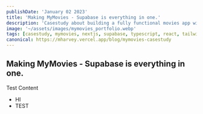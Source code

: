 ```yaml
---
publishDate: 'January 02 2023'
title: 'Making MyMovies - Supabase is everything in one.'
description: 'Casestudy about building a fully functional movies app with Typescript, Nextjs and Supabase.'
image: '~/assets/images/mymovies_portfolio.webp'
tags: [casestudy, mymovies, nextjs, supabase, typescript, react, tailwind css]
canonical: https://mharvey.vercel.app/blog/mymovies-casestudy
---
```


## Making MyMovies - Supabase is everything in one.

Test Content

- HI
- TEST